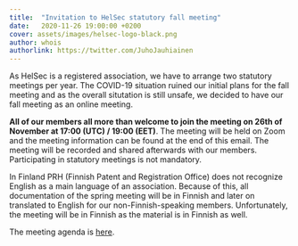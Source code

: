 ```yaml
---
title:  "Invitation to HelSec statutory fall meeting"
date:   2020-11-26 19:00:00 +0200
cover: assets/images/helsec-logo-black.png
author: whois
authorlink: https://twitter.com/JuhoJauhiainen
---
```


As HelSec is a registered association, we have to arrange two statutory meetings per year. The COVID-19 situation ruined our initial plans for the fall meeting and as the overall situtation is still unsafe, we decided to have our fall meeting as an online meeting.

**All of our members all more than welcome to join the meeting on 26th of November at 17:00 (UTC) / 19:00 (EET)**. The meeting will be held on Zoom and the meeting information can be found at the end of this email. The meeting will be recorded and shared afterwards with our members. Participating in statutory meetings is not mandatory.

In Finland PRH (Finnish Patent and Registration Office) does not recognize English as a main language of an association. Because of this, all documentation of the spring meeting will be in Finnish and later on translated to English for our non-Finnish-speaking members. Unfortunately, the meeting will be in Finnish as the material is in Finnish as well.

The meeting agenda is [here](/assets/helsecry/2020-syyskokous/2020-fall-meeting-agenda.pdf).